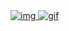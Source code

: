 <a href="https://DaehanMinguk.github.io/">
  <img src="https://github.com/DigitalHealthCare/DigitalHealthCare/assets/138739487/28e31dca-a187-4334-8e7d-f1fd4e066531" alt="img">
</a>
<a href="https://DaehanMinguk.github.io/">
  <img src="https://github-production-user-asset-6210df.s3.amazonaws.com/138739487/253333286-833d6d54-62e3-4b67-ac1e-11edc53ec359.gif" alt="gif">
</a>
